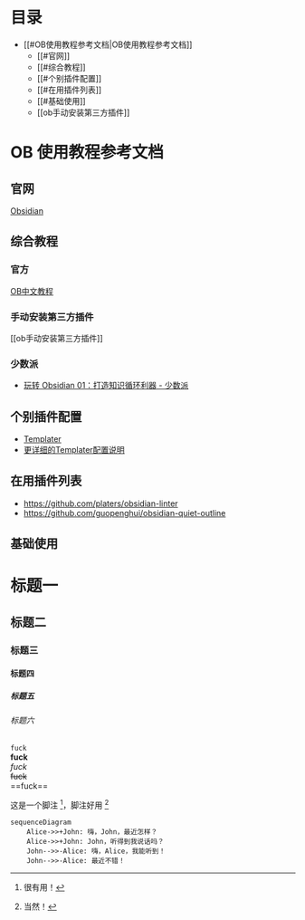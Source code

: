 # 目录

- [[#OB使用教程参考文档|OB使用教程参考文档]]
	- [[#官网]]
	- [[#综合教程]]
	- [[#个别插件配置]]
	- [[#在用插件列表]]
	- [[#基础使用]]
	- [[ob手动安装第三方插件]]

# OB 使用教程参考文档

## 官网

[Obsidian](https://obsidian.md/)

## 综合教程

### 官方

[OB中文教程](https://publish.obsidian.md/chinesehelp/01+2021%E6%96%B0%E6%95%99%E7%A8%8B/2021%E5%B9%B4%E6%96%B0%E6%95%99%E7%A8%8B)

### 手动安装第三方插件

[[ob手动安装第三方插件]]

### 少数派

- [玩转 Obsidian 01：打造知识循环利器 - 少数派](https://sspai.com/post/62414)

## 个别插件配置

- [Templater](http://jdev.tw/blog/6484/obsidian-templater-plugin)  
- [更详细的Templater配置说明](https://silentvoid13.github.io/Templater/user-functions/system-user-functions.html)

## 在用插件列表

- https://github.com/platers/obsidian-linter
- https://github.com/guopenghui/obsidian-quiet-outline

## 基础使用

# 标题一

## 标题二

### 标题三

#### 标题四

##### 标题五

###### 标题六

`fuck`  
**fuck**  
*fuck*  
~~fuck~~  
==fuck==

这是一个脚注 [^1]，脚注好用 [^2]

```mermaid
sequenceDiagram
    Alice->>+John: 嗨，John，最近怎样？
    Alice->>+John: John，听得到我说话吗？
    John-->>-Alice: 嗨，Alice，我能听到！
    John-->>-Alice: 最近不错！
```

[^1]: 很有用！

[^2]: 当然！
